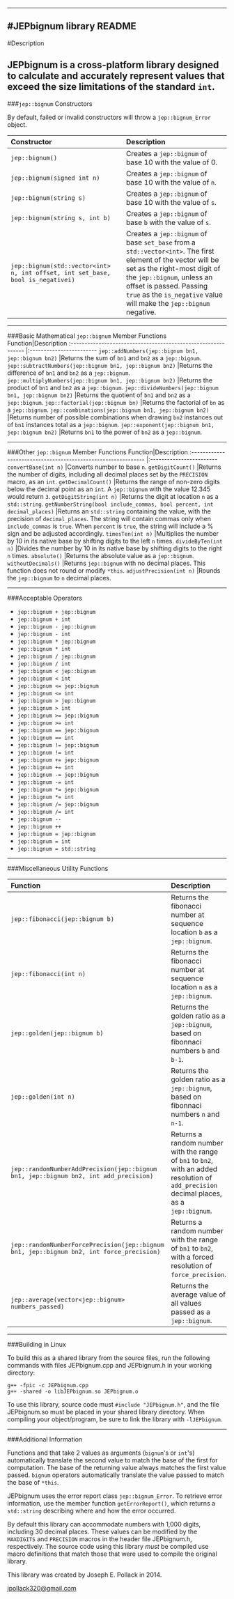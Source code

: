 ----
#JEPbignum library README
----
#Description

JEPbignum is a cross-platform library designed to calculate and accurately represent values that exceed the size limitations of the standard `int`.
----
###`jep::bignum` Constructors

By default, failed or invalid constructors will throw a `jep::bignum_Error` object.	

Constructor|Description
:-----------------------------------------------	|:------------------------
`jep::bignum()`								|Creates a `jep::bignum` of base 10 with the value of 0.
`jep::bignum(signed int n)`					|Creates a `jep::bignum` of base 10 with the value of `n`.
`jep::bignum(string s)`						|Creates a `jep::bignum` of base 10 with the value of `s`.
`jep::bignum(string s, int b)`					|Creates a `jep::bignum` of base `b` with the value of `s`.
`jep::bignum(std::vector<int> n, int offset, int set_base, bool is_negativei)`			|Creates a `jep::bignum` of base `set_base` from a `std::vector<int>`. The first element of the vector will be set as the right-most digit of the `jep::bignum`, unless an offset is passed. Passing `true` as the `is_negative` value will make the `jep::bignum` negative.



----
###Basic Mathematical `jep::bignum` Member Functions                      
Function|Description
:-------------------------------------------------------------	|:------------------------
`jep::addNumbers(jep::bignum bn1, jep::bignum bn2)`			|Returns the sum of `bn1` and `bn2` as a `jep::bignum`.
`jep::subtractNumbers(jep::bignum bn1, jep::bignum bn2)`		|Returns the difference of `bn1` and `bn2` as a `jep::bignum`.
`jep::multiplyNumbers(jep::bignum bn1, jep::bignum bn2)`		|Returns the product of `bn1` and `bn2` as a `jep::bignum`.
`jep::divideNumbers(jep::bignum bn1, jep::bignum bn2)`		|Returns the quotient of `bn1` and `bn2` as a `jep::bignum`.
`jep::factorial(jep::bignum bn)`							|Returns the factorial of `bn` as a `jep::bignum`.
`jep::combinations(jep::bignum bn1, jep::bignum bn2)`			|Returns number of possible combinations when drawing `bn2` instances out of `bn1` instances total as a `jep::bignum`.
`jep::exponent(jep::bignum bn1, jep::bignum bn2)`				|Returns `bn1` to the power of `bn2` as a `jep::bignum`.

----
###Other `jep::bignum` Member Functions 
Function|Description
:-------------------------------------------------------------	|:------------------------
`convertBase(int n)`									|Converts number to base `n`.
`getDigitCount()`										|Returns the number of digits, including all decimal places set by the `PRECISION` macro, as an `int`.
`getDecimalCount()`									|Returns the range of non-zero digits below the decimal point as an `int`. A `jep::bignum` with the value 12.345 would return `3`.
`getDigitString(int n)`									|Returns the digit at location `n` as a `std::string`.
`getNumberString(bool include_commas, bool percent, int decimal_places)`	|Returns an `std::string` containing the value, with the precision of `decimal_places`. The string will contain commas only when `include_commas` is `true`. When `percent` is `true`, the string will include a % sign and be adjusted accordingly.
`timesTen(int n)`										|Multiplies the number by 10 in its native base by  shifting digits to the left `n` times.
`divideByTen(int n)`									|Divides the number by 10 in its native base by shifting digits to the right `n` times.
`absolute()`											|Returns the absolute value as a `jep::bignum`.
`withoutDecimals()`									|Returns `jep::bignum` with no decimal places. This function does not round or modify `*this`.
`adjustPrecision(int n)`								|Rounds the `jep::bignum` to `n` decimal places.

----
###Acceptable Operators 
* `jep::bignum + jep::bignum`
* `jep::bignum + int`
* `jep::bignum - jep::bignum`
* `jep::bignum - int`
* `jep::bignum * jep::bignum`
* `jep::bignum * int`
* `jep::bignum / jep::bignum`
* `jep::bignum / int`
* `jep::bignum < jep::bignum`
* `jep::bignum < int`
* `jep::bignum <= jep::bignum`
* `jep::bignum <= int`
* `jep::bignum > jep::bignum`
* `jep::bignum > int`
* `jep::bignum >= jep::bignum`
* `jep::bignum >= int`
* `jep::bignum == jep::bignum`
* `jep::bignum == int`
* `jep::bignum != jep::bignum`
* `jep::bignum != int`   
* `jep::bignum += jep::bignum`  
* `jep::bignum += int`	
* `jep::bignum -= jep::bignum`      
* `jep::bignum -= int`
* `jep::bignum *= jep::bignum`
* `jep::bignum *= int`
* `jep::bignum /= jep::bignum`
* `jep::bignum /= int`
* `jep::bignum --`
* `jep::bignum ++`
* `jep::bignum = jep::bignum`
* `jep::bignum = int`
* `jep::bignum = std::string`

----
###Miscellaneous Utility Functions

Function|Description
:-------------------------------------------------------------	|:------------------------
`jep::fibonacci(jep::bignum b)`							|Returns the fibonacci number at sequence location `b` as a `jep::bignum`.
`jep::fibonacci(int n)`									|Returns the fibonacci number at sequence location `n` as a `jep::bignum`.
`jep::golden(jep::bignum b)`								|Returns the golden ratio as a `jep::bignum`, based on fibonnaci numbers `b` and `b-1`.
`jep::golden(int n)`									|Returns the golden ratio as a `jep::bignum`, based on fibonnaci numbers `n` and `n-1`.
`jep::randomNumberAddPrecision(jep::bignum bn1, jep::bignum bn2, int add_precision)`	|Returns a random number with the range of `bn1` to `bn2`, with an added resolution of `add_precision` decimal places, as a `jep::bignum`.
`jep::randomNumberForcePrecision(jep::bignum bn1, jep::bignum bn2, int force_precision)`	|Returns a random number with the range of `bn1` to `bn2`, with a forced resolution of `force_precision`.
`jep::average(vector<jep::bignum> numbers_passed)`		|Returns the average value of all values passed as a `jep::bignum`.

----
###Building in Linux

To build this as a shared library from the source files, run the following 
commands with files JEPbignum.cpp and JEPbignum.h in your working directory:

	g++ -fpic -c JEPbignum.cpp
	g++ -shared -o libJEPbignum.so JEPbignum.o 

To use this library, source code must `#include "JEPbignum.h"`, and the file 
JEPbignum.so must be placed in your shared library directory. When compiling 
your object/program, be sure to link the library with `-lJEPbignum`.

----
###Additional Information

Functions and that take 2 values as arguments (`bignum`'s or `int`'s) automatically translate the second value to match the base of the first for computation. The base of the returning value always matches the first value passed. `bignum` operators automatically translate the value passed to match the base of `*this`.

JEPbignum uses the error report class `jep::bignum_Error`. To retrieve error
information, use the member function `getErrorReport()`, which
returns a `std::string` describing where and how the error occurred.

By default this library can accommodate numbers with 1,000 digits, including 30 decimal places. These values can be modified by the `MAXDIGITS` and `PRECISION` macros in the header file JEPbignum.h, respectively. The source code using this library *must* be compiled use macro definitions that match those that were used to compile the original library.

This library was created by Joseph E. Pollack in 2014.

jpollack320@gmail.com
